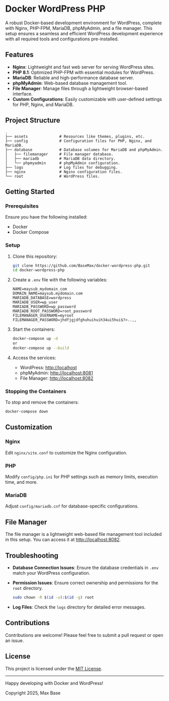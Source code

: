 # Docker WordPress PHP

A robust Docker-based development environment for WordPress, complete with Nginx, PHP-FPM, MariaDB, phpMyAdmin, and a file manager. This setup ensures a seamless and efficient WordPress development experience with all required tools and configurations pre-installed.

## Features

- **Nginx**: Lightweight and fast web server for serving WordPress sites.
- **PHP 8.1**: Optimized PHP-FPM with essential modules for WordPress.
- **MariaDB**: Reliable and high-performance database server.
- **phpMyAdmin**: Web-based database management tool.
- **File Manager**: Manage files through a lightweight browser-based interface.
- **Custom Configurations**: Easily customizable with user-defined settings for PHP, Nginx, and MariaDB.

## Project Structure

```
.
├── assets              # Resources like themes, plugins, etc.
├── config              # Configuration files for PHP, Nginx, and MariaDB.
├── database            # Database volumes for MariaDB and phpMyAdmin.
│   ├── filemanager     # File manager database.
│   ├── mariadb         # MariaDB data directory.
│   └── phpmyadmin      # phpMyAdmin configuration.
├── logs                # Log files for debugging.
├── nginx               # Nginx configuration files.
└── root                # WordPress files.
```

## Getting Started

### Prerequisites

Ensure you have the following installed:

- Docker
- Docker Compose

### Setup

1. Clone this repository:
   ```bash
   git clone https://github.com/BaseMax/docker-wordpress-php.git
   cd docker-wordpress-php
   ```

2. Create a `.env` file with the following variables:
   ```env
   NAME=maysub_mydomain_com
   DOMAIN_NAME=maysub.mydomain.com
   MARIADB_DATABASE=wordpress
   MARIADB_USER=wp_user
   MARIADB_PASSWORD=wp_password
   MARIADB_ROOT_PASSWORD=root_password
   FILEMANAGER_USERNAME=myroot
   FILEMANAGER_PASSWORD=jhdfjgjdfghuhuihuih34ui5hui$?>..,,
   ```

3. Start the containers:
   ```bash
   docker-compose up -d
   or
   docker-compose up --build
   ```

4. Access the services:
   - WordPress: [http://localhost](http://localhost)
   - phpMyAdmin: [http://localhost:8081](http://localhost:8081)
   - File Manager: [http://localhost:8082](http://localhost:8082)

### Stopping the Containers

To stop and remove the containers:

```bash
docker-compose down
```

## Customization

### Nginx

Edit `nginx/site.conf` to customize the Nginx configuration.

### PHP

Modify `config/php.ini` for PHP settings such as memory limits, execution time, and more.

### MariaDB

Adjust `config/mariadb.cnf` for database-specific configurations.

## File Manager

The file manager is a lightweight web-based file management tool included in this setup. You can access it at [http://localhost:8082](http://localhost:8082).

## Troubleshooting

- **Database Connection Issues**:
  Ensure the database credentials in `.env` match your WordPress configuration.

- **Permission Issues**:
  Ensure correct ownership and permissions for the `root` directory.
  ```bash
  sudo chown -R $(id -u):$(id -g) root
  ```

- **Log Files**:
  Check the `logs` directory for detailed error messages.

## Contributions

Contributions are welcome! Please feel free to submit a pull request or open an issue.

## License

This project is licensed under the [MIT License](LICENSE).

---

Happy developing with Docker and WordPress!

Copyright 2025, Max Base
